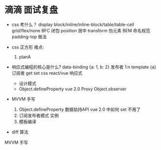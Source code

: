 # 滴滴 面试复盘

- css 考什么？
    display block/inline/inline-block/table/table-cell
    grid/flex/none
    BFC 闭包
    position  居中
    transform
    伪元素
    BEM 命名规范
    padding-top 做法


- css 正方形
    难点:
    1. planA

- 响应式编程的核心是什么?
    data-binding
    {a: 1, b: 2}  发布者 1:n  template {a} 订阅者
    get  set
    css
    react/vue 响应式
    - 设计模式
    - Object.defineProperty vue 2.0
        Proxy
        Object.observer
  
- MVVM 手写
    1. Object.defineProperty
        数据劫持API  vue 2.0 中如何
        set
        不用了
    2. 订阅发布者模式
        实例 
    3. 模板编译
    
- diff 算法

MVVM  手写